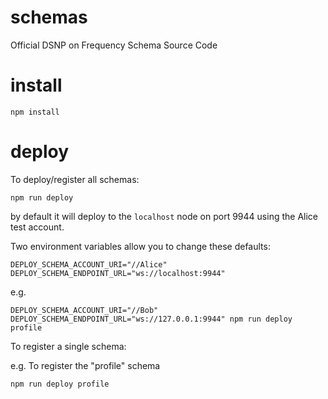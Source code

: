 # schemas
Official DSNP on Frequency Schema Source Code

# install

    npm install
  
# deploy
To deploy/register all schemas:

    npm run deploy

by default it will deploy to the `localhost` node on port 9944 using the Alice test account.

Two environment variables allow you to change these defaults:

    DEPLOY_SCHEMA_ACCOUNT_URI="//Alice"
    DEPLOY_SCHEMA_ENDPOINT_URL="ws://localhost:9944"

e.g.

    DEPLOY_SCHEMA_ACCOUNT_URI="//Bob" DEPLOY_SCHEMA_ENDPOINT_URL="ws://127.0.0.1:9944" npm run deploy profile

To register a single schema:

e.g. To register the "profile" schema

    npm run deploy profile